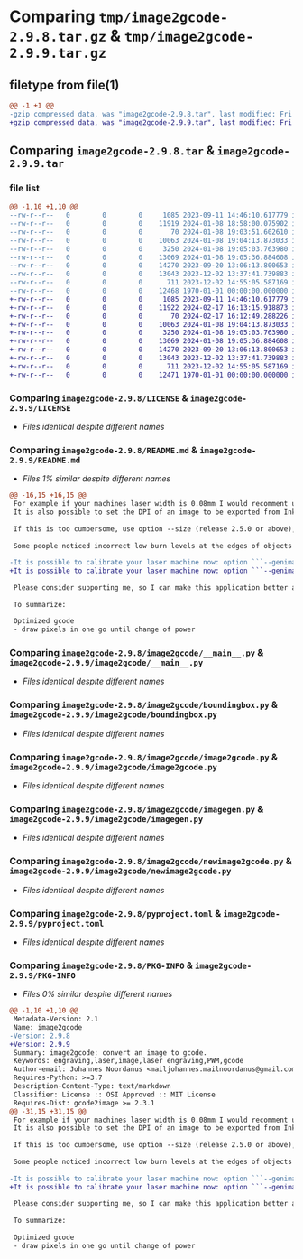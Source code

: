 # Comparing `tmp/image2gcode-2.9.8.tar.gz` & `tmp/image2gcode-2.9.9.tar.gz`

## filetype from file(1)

```diff
@@ -1 +1 @@
-gzip compressed data, was "image2gcode-2.9.8.tar", last modified: Fri Jan  1 00:00:00 2016, max compression
+gzip compressed data, was "image2gcode-2.9.9.tar", last modified: Fri Jan  1 00:00:00 2016, max compression
```

## Comparing `image2gcode-2.9.8.tar` & `image2gcode-2.9.9.tar`

### file list

```diff
@@ -1,10 +1,10 @@
--rw-r--r--   0        0        0     1085 2023-09-11 14:46:10.617779 image2gcode-2.9.8/LICENSE
--rw-r--r--   0        0        0    11919 2024-01-08 18:58:00.075902 image2gcode-2.9.8/README.md
--rw-r--r--   0        0        0       70 2024-01-08 19:03:51.602610 image2gcode-2.9.8/image2gcode/__init__.py
--rw-r--r--   0        0        0    10063 2024-01-08 19:04:13.873033 image2gcode-2.9.8/image2gcode/__main__.py
--rw-r--r--   0        0        0     3250 2024-01-08 19:05:03.763980 image2gcode-2.9.8/image2gcode/boundingbox.py
--rw-r--r--   0        0        0    13069 2024-01-08 19:05:36.884608 image2gcode-2.9.8/image2gcode/image2gcode.py
--rw-r--r--   0        0        0    14270 2023-09-20 13:06:13.800653 image2gcode-2.9.8/image2gcode/imagegen.py
--rw-r--r--   0        0        0    13043 2023-12-02 13:37:41.739883 image2gcode-2.9.8/image2gcode/newimage2gcode.py
--rw-r--r--   0        0        0      711 2023-12-02 14:55:05.587169 image2gcode-2.9.8/pyproject.toml
--rw-r--r--   0        0        0    12468 1970-01-01 00:00:00.000000 image2gcode-2.9.8/PKG-INFO
+-rw-r--r--   0        0        0     1085 2023-09-11 14:46:10.617779 image2gcode-2.9.9/LICENSE
+-rw-r--r--   0        0        0    11922 2024-02-17 16:13:15.918873 image2gcode-2.9.9/README.md
+-rw-r--r--   0        0        0       70 2024-02-17 16:12:49.288226 image2gcode-2.9.9/image2gcode/__init__.py
+-rw-r--r--   0        0        0    10063 2024-01-08 19:04:13.873033 image2gcode-2.9.9/image2gcode/__main__.py
+-rw-r--r--   0        0        0     3250 2024-01-08 19:05:03.763980 image2gcode-2.9.9/image2gcode/boundingbox.py
+-rw-r--r--   0        0        0    13069 2024-01-08 19:05:36.884608 image2gcode-2.9.9/image2gcode/image2gcode.py
+-rw-r--r--   0        0        0    14270 2023-09-20 13:06:13.800653 image2gcode-2.9.9/image2gcode/imagegen.py
+-rw-r--r--   0        0        0    13043 2023-12-02 13:37:41.739883 image2gcode-2.9.9/image2gcode/newimage2gcode.py
+-rw-r--r--   0        0        0      711 2023-12-02 14:55:05.587169 image2gcode-2.9.9/pyproject.toml
+-rw-r--r--   0        0        0    12471 1970-01-01 00:00:00.000000 image2gcode-2.9.9/PKG-INFO
```

### Comparing `image2gcode-2.9.8/LICENSE` & `image2gcode-2.9.9/LICENSE`

 * *Files identical despite different names*

### Comparing `image2gcode-2.9.8/README.md` & `image2gcode-2.9.9/README.md`

 * *Files 1% similar despite different names*

```diff
@@ -16,15 +16,15 @@
 For example if your machines laser width is 0.08mm I would recomment using a pixel size of 0.1mm; an engraving of 50x65 mm^2 (*width*x*height*) will need the source image resolution to be 500x650 pixels (*width*x*height*) in this case.
 It is also possible to set the DPI of an image to be exported from Inkscape (for example) and so get the right resolution for your laser machine. In this case the image to be exported should have a DPI setting of 254 (one inch is 25.4mm/0.1 = 254), note the image size when you do the export, because that will be exacly what you get on the laser machine!
 
 If this is too cumbersome, use option --size (release 2.5.0 or above), also for conveniance, to get the origin at the center, set --center. Note that --size will make a conversion of the source image.
 
 Some people noticed incorrect low burn levels at the edges of objects within an image, this can be remedied by using option '--overscan <nbr of pixels>'. This makes sure the laser head will continue for a few pixels on a line after the last non empty pixel, or start the head a few pixels before the first non empty pixel is written on a line.
 
-It is possible to calibrate your laser machine now: option ```--genimages pixel-width pixel-height write``` generates a set calibration files that can be used as input for ```image2gcode``` to experiment with settings like ```--pixelsize```, ```--speed and ```--maxpower``` to get the right setup! For example use ```image2gcode --showimage --genimages 200 200 0``` to generate test images of 200 by 200 pixels that show up in the viewer (but are not written to the file system). See chapter *calibrate* below.
+It is possible to calibrate your laser machine now: option ```--genimages pixel-width pixel-height write``` generates a set calibration files that can be used as input for ```image2gcode``` to experiment with settings like ```--pixelsize```, ```--speed``` and ```--maxpower``` to get the right setup! For example use ```image2gcode --showimage --genimages 200 200 0``` to generate test images of 200 by 200 pixels that show up in the viewer (but are not written to the file system). See chapter *calibrate* below.
 
 Please consider supporting me, so I can make this application better and add new functionality to it: <http://paypal.me/johannesnoordanus/5,00>
 
 To summarize:
 
 Optimized gcode
 - draw pixels in one go until change of power
```

### Comparing `image2gcode-2.9.8/image2gcode/__main__.py` & `image2gcode-2.9.9/image2gcode/__main__.py`

 * *Files identical despite different names*

### Comparing `image2gcode-2.9.8/image2gcode/boundingbox.py` & `image2gcode-2.9.9/image2gcode/boundingbox.py`

 * *Files identical despite different names*

### Comparing `image2gcode-2.9.8/image2gcode/image2gcode.py` & `image2gcode-2.9.9/image2gcode/image2gcode.py`

 * *Files identical despite different names*

### Comparing `image2gcode-2.9.8/image2gcode/imagegen.py` & `image2gcode-2.9.9/image2gcode/imagegen.py`

 * *Files identical despite different names*

### Comparing `image2gcode-2.9.8/image2gcode/newimage2gcode.py` & `image2gcode-2.9.9/image2gcode/newimage2gcode.py`

 * *Files identical despite different names*

### Comparing `image2gcode-2.9.8/pyproject.toml` & `image2gcode-2.9.9/pyproject.toml`

 * *Files identical despite different names*

### Comparing `image2gcode-2.9.8/PKG-INFO` & `image2gcode-2.9.9/PKG-INFO`

 * *Files 0% similar despite different names*

```diff
@@ -1,10 +1,10 @@
 Metadata-Version: 2.1
 Name: image2gcode
-Version: 2.9.8
+Version: 2.9.9
 Summary: image2gcode: convert an image to gcode.
 Keywords: engraving,laser,image,laser engraving,PWM,gcode
 Author-email: Johannes Noordanus <mailjohannes.mailnoordanus@gmail.com>
 Requires-Python: >=3.7
 Description-Content-Type: text/markdown
 Classifier: License :: OSI Approved :: MIT License
 Requires-Dist: gcode2image >= 2.3.1
@@ -31,15 +31,15 @@
 For example if your machines laser width is 0.08mm I would recomment using a pixel size of 0.1mm; an engraving of 50x65 mm^2 (*width*x*height*) will need the source image resolution to be 500x650 pixels (*width*x*height*) in this case.
 It is also possible to set the DPI of an image to be exported from Inkscape (for example) and so get the right resolution for your laser machine. In this case the image to be exported should have a DPI setting of 254 (one inch is 25.4mm/0.1 = 254), note the image size when you do the export, because that will be exacly what you get on the laser machine!
 
 If this is too cumbersome, use option --size (release 2.5.0 or above), also for conveniance, to get the origin at the center, set --center. Note that --size will make a conversion of the source image.
 
 Some people noticed incorrect low burn levels at the edges of objects within an image, this can be remedied by using option '--overscan <nbr of pixels>'. This makes sure the laser head will continue for a few pixels on a line after the last non empty pixel, or start the head a few pixels before the first non empty pixel is written on a line.
 
-It is possible to calibrate your laser machine now: option ```--genimages pixel-width pixel-height write``` generates a set calibration files that can be used as input for ```image2gcode``` to experiment with settings like ```--pixelsize```, ```--speed and ```--maxpower``` to get the right setup! For example use ```image2gcode --showimage --genimages 200 200 0``` to generate test images of 200 by 200 pixels that show up in the viewer (but are not written to the file system). See chapter *calibrate* below.
+It is possible to calibrate your laser machine now: option ```--genimages pixel-width pixel-height write``` generates a set calibration files that can be used as input for ```image2gcode``` to experiment with settings like ```--pixelsize```, ```--speed``` and ```--maxpower``` to get the right setup! For example use ```image2gcode --showimage --genimages 200 200 0``` to generate test images of 200 by 200 pixels that show up in the viewer (but are not written to the file system). See chapter *calibrate* below.
 
 Please consider supporting me, so I can make this application better and add new functionality to it: <http://paypal.me/johannesnoordanus/5,00>
 
 To summarize:
 
 Optimized gcode
 - draw pixels in one go until change of power
```

